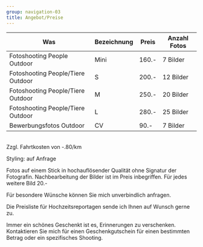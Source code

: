 ```yaml
---
group: navigation-03
title: Angebot/Preise
---
```

Was | Bezeichnung | Preis | Anzahl Fotos
---|---|---|---
Fotoshooting People Outdoor | Mini | 160.- | 7 Bilder
Fotoshooting People/Tiere Outdoor | S | 200.- | 12 Bilder
Fotoshooting People/Tiere Outdoor | M | 250.- | 20 Bilder
Fotoshooting People/Tiere Outdoor | L | 280.- | 25 Bilder
Bewerbungsfotos Outdoor | CV | 90.- | 7 Bilder

<br>
Zzgl. Fahrtkosten von -.80/km 

Styling: auf Anfrage

Fotos auf einem Stick in hochauflösender Qualität ohne Signatur der Fotografin.
Nachbearbeitung der Bilder ist im Preis inbegriffen.
Für jedes weitere Bild 20.-

Für besondere Wünsche können Sie mich unverbindlich anfragen.

Die Preisliste für Hochzeitsreportagen sende ich Ihnen auf Wunsch gerne zu.

Immer ein schönes Geschenkt ist es, Erinnerungen zu verschenken. Kontaktieren Sie mich für einen Geschenkgutschein für einen bestimmten Betrag oder ein spezifisches Shooting.
